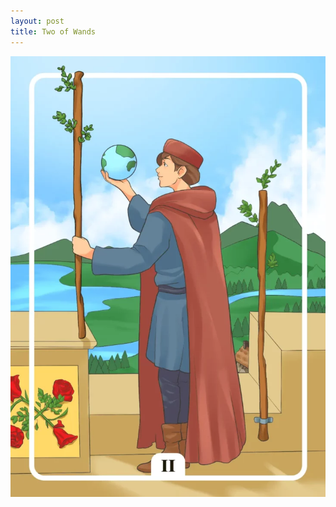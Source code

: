 ```yaml
---
layout: post
title: Two of Wands
---
```


![](../images/Two-of-Wands-Tarot-Card-Meaning-732x1024.webp)
